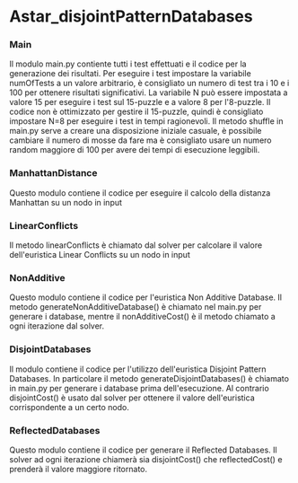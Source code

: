 # Astar_disjointPatternDatabases
### Main
Il modulo main.py contiente tutti i test effettuati e il codice per la generazione dei risultati. Per eseguire i test impostare la variabile numOfTests a un valore arbitrario, è consigliato un numero di test tra i 10 e i 100 per ottenere risultati significativi. La variabile N può essere impostata a valore 15 per eseguire i test sul 15-puzzle e a valore 8 per l'8-puzzle. Il codice non è ottimizzato per gestire il 15-puzzle, quindi è consigliato impostare N=8 per eseguire i test in tempi ragionevoli.
Il metodo shuffle in main.py serve a creare una disposizione iniziale casuale, è possibile cambiare il numero di mosse da fare ma è consigliato usare un numero random maggiore di 100 per avere dei tempi di esecuzione leggibili.
### ManhattanDistance
Questo modulo contiene il codice per eseguire il calcolo della distanza Manhattan su un nodo in input
### LinearConflicts
Il metodo linearConflicts è chiamato dal solver per calcolare il valore dell'euristica Linear Conflicts su un nodo in input
### NonAdditive
Questo modulo contiene il codice per l'euristica Non Additive Database. Il metodo generateNonAdditiveDatabase() è chiamato nel main.py per generare i database, mentre il nonAdditiveCost() è il metodo chiamato a ogni iterazione dal solver.
### DisjointDatabases
Il modulo contiene il codice per l'utilizzo dell'euristica Disjoint Pattern Databases. In particolare il metodo generateDisjointDatabases() è chiamato in main.py per generare i database prima dell'esecuzione. Al contrario disjointCost() è usato dal solver per ottenere il valore dell'euristica corrispondente a un certo nodo.
### ReflectedDatabases
Questo modulo contiene il codice per generare il Reflected Databases. Il solver ad ogni iterazione chiamerà sia disjointCost() che reflectedCost() e prenderà il valore maggiore ritornato.
